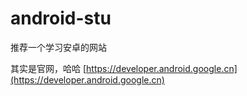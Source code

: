# android-stu
推荐一个学习安卓的网站

其实是官网，哈哈 [https://developer.android.google.cn](https://developer.android.google.cn)
